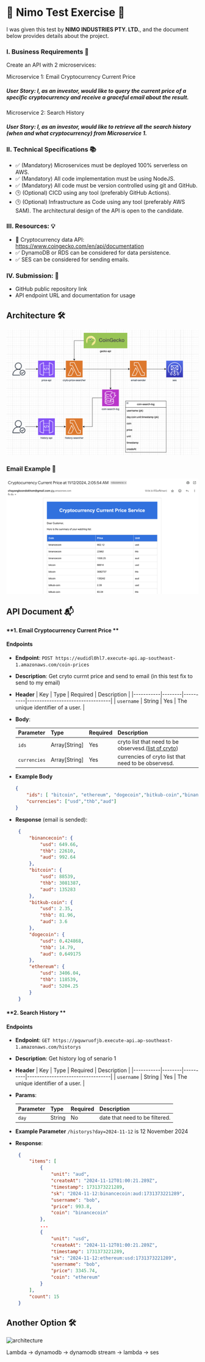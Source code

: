 # 🚀 Nimo Test Exercise 🚀

I was given this test by **NIMO INDUSTRIES PTY. LTD.**, and the document below provides details about the project.

### I. Business Requirements 📄

Create an API with 2 microservices: 

Microservice 1: Email Cryptocurrency Current Price 
##### User Story: I, as an investor, would like to query the current price of a specific cryptocurrency and receive a graceful email about the result. 

Microservice 2: Search History 
##### User Story: I, as an investor, would like to retrieve all the search history (when and what cryptocurrency) from Microservice 1. 

### II. Technical Specifications 📚
- ✅ (Mandatory) Microservices must be deployed 100% serverless on AWS. 
- ✅ (Mandatory) All code implementation must be using NodeJS.
- ✅ (Mandatory) All code must be version controlled using git and GitHub. 
- 🕒 (Optional) CICD using any tool (preferably GitHub Actions). 
- 🕒 (Optional) Infrastructure as Code using any tool (preferably AWS SAM). 
The architectural design of the API is open to the candidate. 

### III. Resources: 💡
- 🧰 Cryptocurrency data API: https://www.coingecko.com/en/api/documentation
- ✅ DynamoDB or RDS can be considered for data persistence.
- ✅ SES can be considered for sending emails.

### IV. Submission: 📝 
- GitHub public repository link 
- API endpoint URL and documentation for usage 

## Architecture 🛠️
![architecture](./images/architecture.png)

### Email Example 📧
![email](./images/email-example.png)

## API Document 📬

#### **1. Email Cryptocurrency Current Price **
#### Endpoints 

- **Endpoint**: `POST https://eudidl0hl7.execute-api.ap-southeast-1.amazonaws.com/coin-prices`
- **Description**: Get cryto currnt price and send to email (in this test fix to send to my email)

- **Header**
    | Key | Type   | Required | Description                      |
   |-----------|--------|----------|----------------------------------|
   | `username`  | String | Yes      | The unique identifier of a user. |
- **Body**:

   | Parameter | Type   | Required | Description                      |
   |-----------|--------|----------|----------------------------------|
   | `ids`  | Array[String] | Yes      | cryto list that need to be observesd.([list of cryto](https://docs.google.com/spreadsheets/d/1wTTuxXt8n9q7C4NDXqQpI3wpKu1_5bGVmP9Xz0XGSyU/edit?gid=0#gid=0)) |
   | `currencies`  | Array[String] | Yes      | currencies of cryto list that need to be observesd. |
- **Example Body**
    ```json
    {
        "ids": [ "bitcoin", "ethereum", "dogecoin","bitkub-coin","binancecoin"],
        "currencies": ["usd","thb","aud"]
    }

- **Response** (email is sended): 
  
   ```json
    {
        "binancecoin": {
            "usd": 649.66,
            "thb": 22610,
            "aud": 992.64
        },
        "bitcoin": {
            "usd": 88539,
            "thb": 3081387,
            "aud": 135283
        },
        "bitkub-coin": {
            "usd": 2.35,
            "thb": 81.96,
            "aud": 3.6
        },
        "dogecoin": {
            "usd": 0.424868,
            "thb": 14.79,
            "aud": 0.649175
        },
        "ethereum": {
            "usd": 3406.04,
            "thb": 118539,
            "aud": 5204.25
        }
    }

#### **2. Search History **
#### Endpoints 

- **Endpoint**: `GET https://pquwruofjb.execute-api.ap-southeast-1.amazonaws.com/historys`
- **Description**: Get history log of senario 1

- **Header**
    | Key | Type   | Required | Description                      |
   |-----------|--------|----------|----------------------------------|
   | `username`  | String | Yes      | The unique identifier of a user. |
- **Params**:

   | Parameter | Type   | Required | Description                      |
   |-----------|--------|----------|----------------------------------|
   | `day`  | String | No      | date that need to be filtered. |
- **Example Parameter**
    `/historys?day=2024-11-12` is 12 November 2024

- **Response**: 
  
   ```json
    {
        "items": [
            {
                "unit": "aud",
                "createAt": "2024-11-12T01:00:21.289Z",
                "timestamp": 1731373221289,
                "sk": "2024-11-12:binancecoin:aud:1731373221289",
                "username": "bob",
                "price": 993.8,
                "coin": "binancecoin"
            },
            ...
            {
                "unit": "usd",
                "createAt": "2024-11-12T01:00:21.289Z",
                "timestamp": 1731373221289,
                "sk": "2024-11-12:ethereum:usd:1731373221289",
                "username": "bob",
                "price": 3345.74,
                "coin": "ethereum"
            }
        ],
        "count": 15
    }

## Another Option 🛠️
![architecture](./images/another-architech.png)

Lambda -> dynamodb -> dynamodb stream -> lambda -> ses